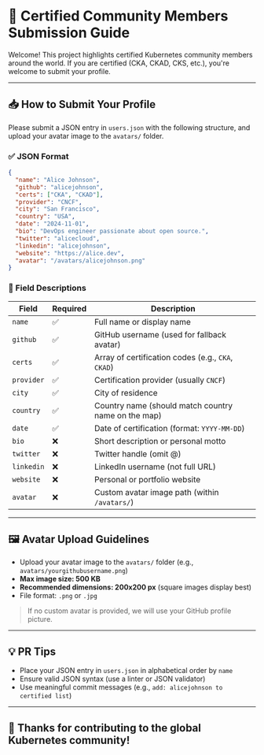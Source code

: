 # 📘 Certified Community Members Submission Guide

Welcome! This project highlights certified Kubernetes community members around the world. If you are certified (CKA, CKAD, CKS, etc.), you're welcome to submit your profile.

---

## 📥 How to Submit Your Profile

Please submit a JSON entry in `users.json` with the following structure, and upload your avatar image to the `avatars/` folder.

### ✅ JSON Format
```json
{
  "name": "Alice Johnson",
  "github": "alicejohnson",
  "certs": ["CKA", "CKAD"],
  "provider": "CNCF",
  "city": "San Francisco",
  "country": "USA",
  "date": "2024-11-01",
  "bio": "DevOps engineer passionate about open source.",
  "twitter": "alicecloud",
  "linkedin": "alicejohnson",
  "website": "https://alice.dev",
  "avatar": "/avatars/alicejohnson.png"
}
```

### 📌 Field Descriptions
| Field      | Required | Description |
|------------|----------|-------------|
| `name`     | ✅       | Full name or display name |
| `github`   | ✅       | GitHub username (used for fallback avatar) |
| `certs`    | ✅       | Array of certification codes (e.g., `CKA`, `CKAD`) |
| `provider` | ✅       | Certification provider (usually `CNCF`) |
| `city`     | ✅       | City of residence |
| `country`  | ✅       | Country name (should match country name on the map) |
| `date`     | ✅       | Date of certification (format: `YYYY-MM-DD`) |
| `bio`      | ❌       | Short description or personal motto |
| `twitter`  | ❌       | Twitter handle (omit @) |
| `linkedin` | ❌       | LinkedIn username (not full URL) |
| `website`  | ❌       | Personal or portfolio website |
| `avatar`   | ❌       | Custom avatar image path (within `/avatars/`) |

---

## 🖼️ Avatar Upload Guidelines
- Upload your avatar image to the `avatars/` folder (e.g., `avatars/yourgithubusername.png`)
- **Max image size: 500 KB**
- **Recommended dimensions: 200x200 px** (square images display best)
- File format: `.png` or `.jpg`

> If no custom avatar is provided, we will use your GitHub profile picture.

---

## 💡 PR Tips
- Place your JSON entry in `users.json` in alphabetical order by `name`
- Ensure valid JSON syntax (use a linter or JSON validator)
- Use meaningful commit messages (e.g., `add: alicejohnson to certified list`)

---

## 🙌 Thanks for contributing to the global Kubernetes community!

